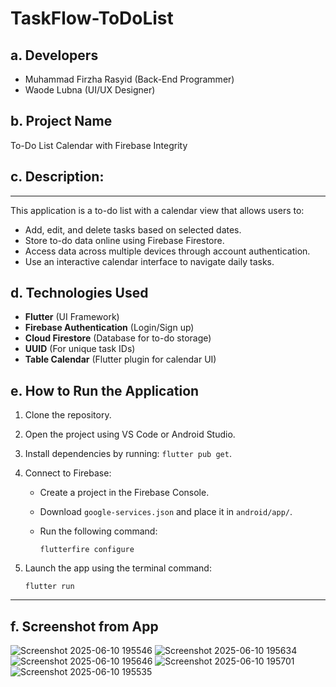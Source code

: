 # TaskFlow-ToDoList

## a. Developers
- Muhammad Firzha Rasyid (Back-End Programmer)
- Waode Lubna (UI/UX Designer)

## b. Project Name
To-Do List Calendar with Firebase Integrity

## c. Description:

---

This application is a to-do list with a calendar view that allows users to:

* Add, edit, and delete tasks based on selected dates.
* Store to-do data online using Firebase Firestore.
* Access data across multiple devices through account authentication.
* Use an interactive calendar interface to navigate daily tasks.

## d. Technologies Used

* **Flutter** (UI Framework)
* **Firebase Authentication** (Login/Sign up)
* **Cloud Firestore** (Database for to-do storage)
* **UUID** (For unique task IDs)
* **Table Calendar** (Flutter plugin for calendar UI)

## e. How to Run the Application

1. Clone the repository.

2. Open the project using VS Code or Android Studio.

3. Install dependencies by running: `flutter pub get`.

4. Connect to Firebase:

   * Create a project in the Firebase Console.
   * Download `google-services.json` and place it in `android/app/`.
   * Run the following command:

     ```
     flutterfire configure
     ```

5. Launch the app using the terminal command:

   ```
   flutter run
   ```

---

## f. Screenshot from App
![Screenshot 2025-06-10 195546](https://github.com/user-attachments/assets/b113c27a-170c-4d66-9556-597889a2da44)
![Screenshot 2025-06-10 195634](https://github.com/user-attachments/assets/3050027a-bf25-4bf1-84fa-66f5d05b52a6)
![Screenshot 2025-06-10 195646](https://github.com/user-attachments/assets/4f5aad1c-e5b1-48ce-b946-c3ce327de220)
![Screenshot 2025-06-10 195701](https://github.com/user-attachments/assets/39e5dda9-d4f3-41f7-b6c1-96b4b3ac615c)
![Screenshot 2025-06-10 195535](https://github.com/user-attachments/assets/d6b931ae-60d6-49c1-aa02-8fd57ca141d8)


